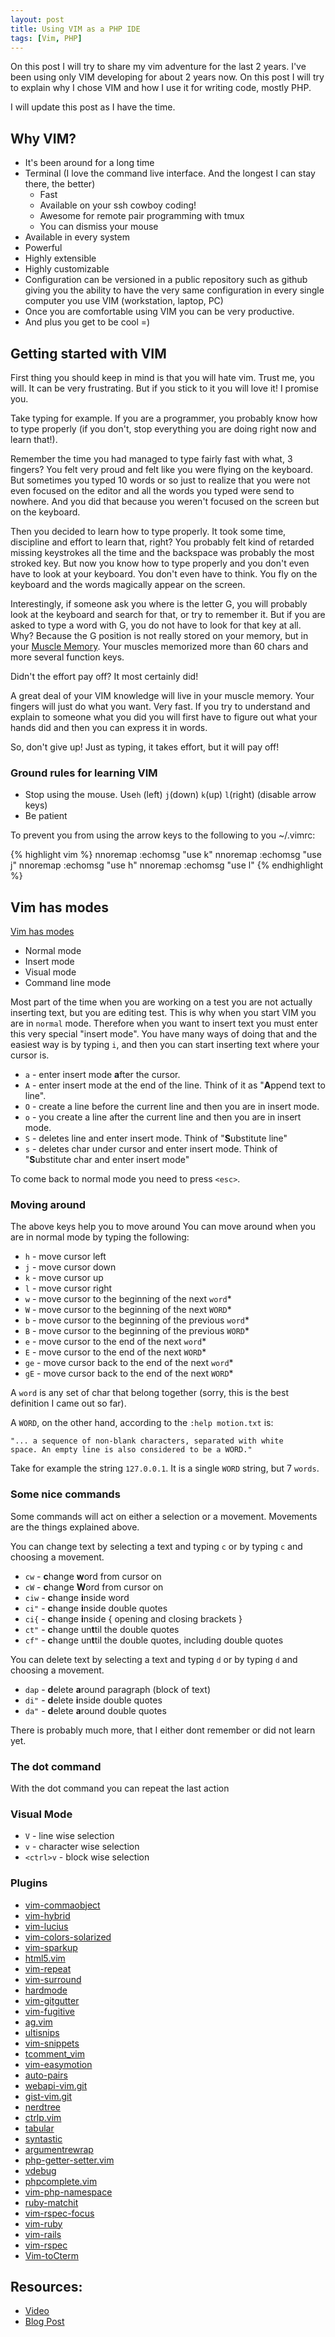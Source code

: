 ```yaml
---
layout: post
title: Using VIM as a PHP IDE
tags: [Vim, PHP]
---
```


On this post I will try to share my vim adventure for the last 2 years. I've
been using only VIM developing for about 2 years now. On this post I will try
to explain why I chose VIM and how I use it for writing code, mostly PHP.

I will update this post as I have the time.

## Why VIM?

- It's been around for a long time
- Terminal (I love the command live interface. And the longest I can stay there, the better)
  - Fast
  - Available on your ssh cowboy coding!
  - Awesome for remote pair programming with tmux
  - You can dismiss your mouse
- Available in every system
- Powerful
- Highly extensible
- Highly customizable
- Configuration can be versioned in a public repository such as github giving
  you the ability to have the very same configuration in every single computer
  you use VIM (workstation, laptop, PC)
- Once you are comfortable using VIM you can be very productive.
- And plus you get to be cool =)

## Getting started with VIM

First thing you should keep in mind is that you will hate vim. Trust me, you
will. It can be very frustrating. But if you stick to it you will love it! I promise you.

Take typing for example. If you are a programmer, you probably know how to type
properly (if you don't, stop everything you are doing right now and learn
that!).

Remember the time you had managed to type fairly fast with what, 3 fingers? You
felt very proud and felt like you were flying on the keyboard. But sometimes
you typed 10 words or so just to realize that you were not even focused on the
editor and all the words you typed were send to nowhere. And you did that because
you weren't focused on the screen but on the keyboard.

Then you decided to learn how to type properly. It took some time, discipline
and effort to learn that, right? You probably felt kind of retarded missing
keystrokes all the time and the backspace was probably the most stroked key.
But now you know how to type properly and you don't even have to look at your
keyboard. You don't even have to think. You fly on the keyboard and the words
magically appear on the screen.

Interestingly, if someone ask you where is the letter G, you will probably look
at the keyboard and search for that, or try to remember it. But if you are
asked to type a word with G, you do not have to look for that key at all. Why?
Because the G position is not really stored on your memory, but in your
[Muscle Memory](http://en.wikipedia.org/wiki/Muscle_memory). Your muscles
memorized more than 60 chars and more several function keys.

Didn't the effort pay off? It most certainly did!

A great deal of your VIM knowledge will live in your muscle memory. Your
fingers will just do what you want. Very fast. If you try to understand and
explain to someone what you did you will first have to figure out what your
hands did and then you can express it in words.

So, don't give up! Just as typing, it takes effort, but it will pay off!

### Ground rules for learning VIM

- Stop using the mouse. Use`h` (left) `j`(down) `k`(up) `l`(right) (disable arrow keys)
- Be patient

To prevent you from using the arrow keys to the following to you ~/.vimrc:

{% highlight vim %}
nnoremap <Up> :echomsg "use k"<cr>
nnoremap <Down> :echomsg "use j"<cr>
nnoremap <Left> :echomsg "use h"<cr>
nnoremap <Right> :echomsg "use l"<cr>
{% endhighlight %}

## Vim has modes

[Vim has modes](http://en.wikibooks.org/wiki/Learning_the_vi_Editor/Vim/Modes)

- Normal mode
- Insert mode
- Visual mode
- Command line mode

Most part of the time when you are working on a test you are not actually
inserting text, but you are editing test. This is why when you start VIM you
are in ```normal``` mode. Therefore when you want to insert text you must enter
this very special "insert mode". You have many ways of doing that and the
easiest way is by typing ```i```, and then you can start inserting text where
your cursor is.

- ```a``` - enter insert mode **a**fter the cursor.
- ```A``` - enter insert mode at the end of the line. Think of it as "**A**ppend text to line".
- ```O``` - create a line before the current line and then you are in insert mode.
- ```o``` - you create a line after the current line and then you are in insert mode.
- ```S``` - deletes line and enter insert mode. Think of "**S**ubstitute line"
- ```s``` - deletes char under cursor and enter insert mode. Think of "**S**ubstitute char and enter insert mode"

To come back to normal mode you need to press ```<esc>```.

### Moving around

The above keys help you to move around You can move around when you are in normal mode by typing the following:

- `h` - move cursor left
- `j` - move cursor down
- `k` - move cursor up
- `l` - move cursor right
- `w` - move cursor to the beginning of the next `word`*
- `W` - move cursor to the beginning of the next `WORD`*
- `b` - move cursor to the beginning of the previous `word`*
- `B` - move cursor to the beginning of the previous `WORD`*
- `e` - move cursor to the end of the next `word`*
- `E` - move cursor to the end of the next `WORD`*
- `ge` - move cursor back to the end of the next `word`*
- `gE` - move cursor back to the end of the next `WORD`*

A `word` is any set of char that belong together (sorry, this is the best definition I came out so far).

A `WORD`, on the other hand, according to the `:help motion.txt` is:

    "... a sequence of non-blank characters, separated with white
    space. An empty line is also considered to be a WORD."

Take for example the string `127.0.0.1`. It is a single `WORD` string, but 7 `words`.


### Some nice commands

Some commands will act on either a selection or a movement. Movements are the things explained above.

You can change text by selecting a text and typing ```c``` or by typing ```c``` and choosing a movement.

- ```cw``` - **c**hange **w**ord from cursor on
- ```cW``` - **c**hange **W**ord from cursor on
- ```ciw``` - **c**hange **i**nside word
- ```ci"``` - **c**hange **i**nside double quotes
- ```ci{``` - **c**hange **i**nside { opening and closing brackets }
- ```ct"``` - **c**hange un**t**til the double quotes
- ```cf"``` - **c**hange un**t**til the double quotes, including double quotes


You can delete text by selecting a text and typing ```d``` or by typing ```d``` and choosing a movement.

- ```dap``` - **d**elete **a**round paragraph (block of text)
- ```di"``` - **d**elete **i**nside double quotes
- ```da"``` - **d**elete **a**round double quotes

There is probably much more, that I either dont remember or did not learn yet.

### The dot command

With the dot command you can repeat the last action

### Visual Mode

- ```V``` - line wise selection
- ```v``` - character wise selection
- ```<ctrl>v``` - block wise selection

### Plugins

- [vim-commaobject](http://github.com/austintaylor/vim-commaobject)
- [vim-hybrid](http://github.com/w0ng/vim-hybrid)
- [vim-lucius](http://github.com/jonathanfilip/vim-lucius)
- [vim-colors-solarized](http://github.com/altercation/vim-colors-solarized)
- [vim-sparkup](http://github.com/tristen/vim-sparkup)
- [html5.vim](http://github.com/othree/html5.vim)
- [vim-repeat](http://github.com/tpope/vim-repeat)
- [vim-surround](http://github.com/tpope/vim-surround)
- [hardmode](http://github.com/wikitopian/hardmode)
- [vim-gitgutter](http://github.com/airblade/vim-gitgutter)
- [vim-fugitive](http://github.com/tpope/vim-fugitive)
- [ag.vim](http://github.com/rking/ag.vim)
- [ultisnips](http://github.com/sirver/ultisnips)
- [vim-snippets](http://github.com/mjacobus/vim-snippets)
- [tcomment_vim](http://github.com/tomtom/tcomment_vim)
- [vim-easymotion](http://github.com/Lokaltog/vim-easymotion)
- [auto-pairs](http://github.com/yukunlin/auto-pairs)
- [webapi-vim.git](http://github.com/mattn/webapi-vim.git)
- [gist-vim.git](http://github.com/mattn/gist-vim.git)
- [nerdtree](http://github.com/scrooloose/nerdtree)
- [ctrlp.vim](http://github.com/kien/ctrlp.vim)
- [tabular](http://github.com/godlygeek/tabular)
- [syntastic](http://github.com/scrooloose/syntastic)
- [argumentrewrap](http://github.com/weierophinney/argumentrewrap)
- [php-getter-setter.vim](http://github.com/docteurklein/php-getter-setter.vim)
- [vdebug](http://github.com/joonty/vdebug)
- [phpcomplete.vim](http://github.com/shawncplus/phpcomplete.vim)
- [vim-php-namespace](http://github.com/arnaud-lb/vim-php-namespace)
- [ruby-matchit](http://github.com/vim-scripts/ruby-matchit)
- [vim-rspec-focus](http://github.com/mjacobus/vim-rspec-focus)
- [vim-ruby](http://github.com/vim-ruby/vim-ruby)
- [vim-rails](http://github.com/tpope/vim-rails)
- [vim-rspec](http://github.com/thoughtbot/vim-rspec)
- [Vim-toCterm](http://github.com/shawncplus/Vim-toCterm)

## Resources:

- [Video](https://www.youtube.com/watch?v=_NUO4JEtkDw)
- [Blog Post](https://mikecoutermarsh.com/learning-vim-in-a-week/)
